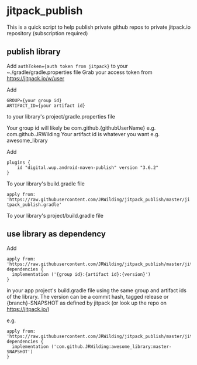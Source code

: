 # jitpack_publish

This is a quick script to help publish private github repos to private jitpack.io repository (subscription required)

## publish library

Add
`authToken={auth token from jitpack}`
to your ~./gradle/gradle.properties file
Grab your access token from https://jitpack.io/w/user

Add
```
GROUP={your group id}
ARTIFACT_ID={your artifact id}
```
to your library's project/gradle.properties file

Your group id will likely be com.github.{githubUserName} e.g. com.github.JRWilding
Your artifact id is whatever you want e.g. awesome_library

Add
```
plugins {
	id "digital.wup.android-maven-publish" version "3.6.2"
}
```
To your library's build.gradle file

`apply from: 'https://raw.githubusercontent.com/JRWilding/jitpack_publish/master/jitpack_publish.gradle'`

To your library's project/build.gradle file

## use library as dependency

Add
```
apply from: 'https://raw.githubusercontent.com/JRWilding/jitpack_publish/master/jitpack_publish.gradle'
dependencies {
  implementation ('{group id}:{artifact id}:{version}')
}
```
in your app project's build.gradle file using the same group and artifact ids of the library. The version can be a commit hash, tagged release or {branch}-SNAPSHOT as defined by jitpack (or look up the repo on https://jitpack.io/)

e.g.
```
apply from: 'https://raw.githubusercontent.com/JRWilding/jitpack_publish/master/jitpack_publish.gradle'
dependencies {
  implementation ('com.github.JRWilding:awesome_library:master-SNAPSHOT')
}
```
